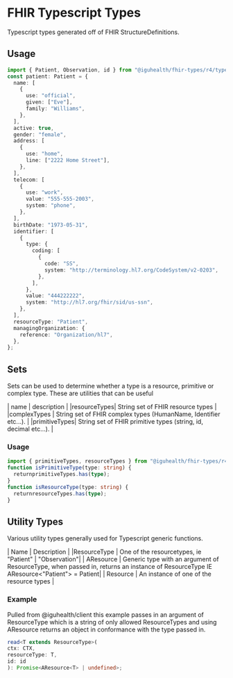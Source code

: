 # FHIR Typescript Types

Typescript types generated off of FHIR StructureDefinitions.

## Usage

```typescript
import { Patient, Observation, id } from "@iguhealth/fhir-types/r4/types";
const patient: Patient = {
  name: [
    {
      use: "official",
      given: ["Eve"],
      family: "Williams",
    },
  ],
  active: true,
  gender: "female",
  address: [
    {
      use: "home",
      line: ["2222 Home Street"],
    },
  ],
  telecom: [
    {
      use: "work",
      value: "555-555-2003",
      system: "phone",
    },
  ],
  birthDate: "1973-05-31",
  identifier: [
    {
      type: {
        coding: [
          {
            code: "SS",
            system: "http://terminology.hl7.org/CodeSystem/v2-0203",
          },
        ],
      },
      value: "444222222",
      system: "http://hl7.org/fhir/sid/us-ssn",
    },
  ],
  resourceType: "Patient",
  managingOrganization: {
    reference: "Organization/hl7",
  },
};
```

## Sets

Sets can be used to determine whether a type is a resource, primitive or complex type.
These are utilities that can be useful

| name | description |
|resourceTypes| String set of FHIR resource types |
|complexTypes | String set of FHIR complex types (HumanName, Identifier etc...). |
|primitiveTypes| String set of FHIR primitive types (string, id, decimal etc...). |

### Usage

```typescript
import { primitiveTypes, resourceTypes } from "@iguhealth/fhir-types/r4/sets";
function isPrimitiveType(type: string) {
  returnprimitiveTypes.has(type);
}
function isResourceType(type: string) {
  returnresourceTypes.has(type);
}
```

## Utility Types

Various utility types generally used for Typescript generic functions.

| Name | Description |
|ResourceType | One of the resourcetypes, ie "Patient" | "Observation"|
| AResource | Generic type with an argument of ResourceType, when passed in, returns an instance of ResourceType IE AResource<"Patient"> = Patient|
| Resource | An instance of one of the resource types |

### Example

Pulled from @iguhealth/client this example passes in an argument of ResourceType
which is a string of only allowed ResourceTypes and using AResource returns an object in conformance with the type passed in.

```typescript
read<T extends ResourceType>(
ctx: CTX,
resourceType: T,
id: id
): Promise<AResource<T> | undefined>;
```

